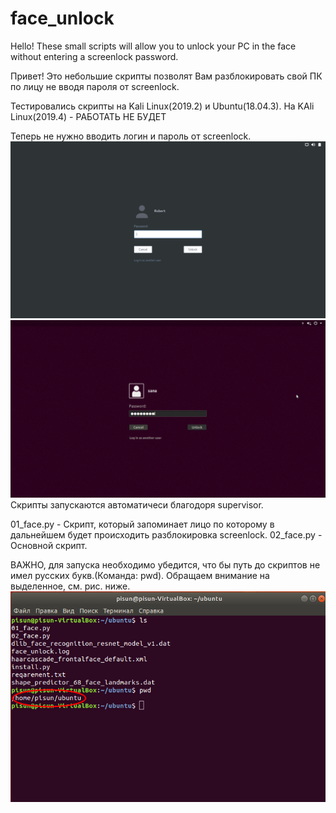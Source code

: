 # face_unlock
Hello! These small scripts will allow you to unlock your PC in the face without entering a screenlock password.

Привет! Это небольшие скрипты позволят Вам разблокировать свой ПК по лицу не вводя пароля от screenlock.

Тестировались скрипты на Kali Linux(2019.2) и Ubuntu(18.04.3). На KAli Linux(2019.4) - РАБОТАТЬ НЕ БУДЕТ

Теперь не нужно вводить логин и пароль от screenlock.
![Image alt](https://github.com/hulumulu801/face_unlock/blob/master/pict/0.png)
![Image alt](https://github.com/hulumulu801/face_unlock/blob/master/pict/0_1.png)
Скрипты запускаются автоматичеси благодоря supervisor.

01_face.py - Скрипт, который запоминает лицо по которому в дальнейшем будет происходить разблокировка screenlock.
02_face.py - Основной скрипт.

ВАЖНО, для запуска необходимо убедится, что бы путь до скриптов не имел русских букв.(Команда: pwd). Обращаем внимание на выделенное, см. рис. ниже.
![Image alt](https://github.com/hulumulu801/face_unlock/blob/master/pict/1.png)
